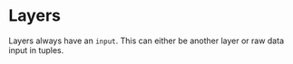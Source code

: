 # Layers

Layers always have an `input`. This can either be another layer or raw data input in tuples.
